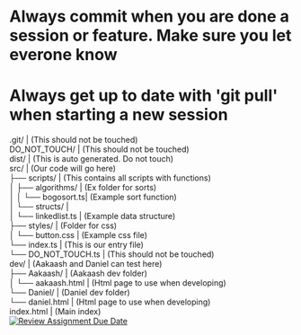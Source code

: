 # Always commit when you are done a session or feature. Make sure you let everone know
# Always get up to date with 'git pull' when starting a new session    
.git/                      | (This should not be touched)    
DO_NOT_TOUCH/              | (This should not be touched)    
dist/                      | (This is auto generated. Do not touch)    
src/                       | (Our code will go here)    
    ├── scripts/           | (This contains all scripts with functions)     
    │   ├── algorithms/    | (Ex folder for sorts)    
    │   │   └── bogosort.ts| (Example sort function)    
    │   └── structs/       |     
    │       └── linkedlist.ts | (Example data structure)    
    ├── styles/            | (Folder for css)    
    │   └── button.css     | (Example css file)    
    └── index.ts           | (This is our entry file)    
    └── DO_NOT_TOUCH.ts    | (This should not be touched)    
dev/                       | (Aakaash and Daniel can test here)    
    ├── Aakaash/           | (Aakaash dev folder)    
    │   └── aakaash.html   | (Html page to use when developing)     
    └── Daniel/            | (Daniel dev folder)    
        └── daniel.html    | (Html page to use when developing)    
index.html                 | (Main index)    
[![Review Assignment Due Date](https://classroom.github.com/assets/deadline-readme-button-22041afd0340ce965d47ae6ef1cefeee28c7c493a6346c4f15d667ab976d596c.svg)](https://classroom.github.com/a/uyBfndVC)
